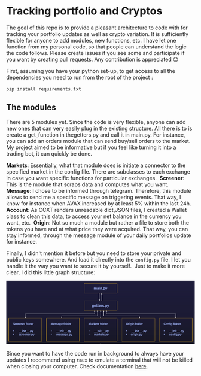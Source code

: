 # Tracking portfolio and Cryptos

The goal of this repo is to provide a pleasant architecture to code with for tracking your portfolio updates as well as crypto variation.
It is sufficiently flexible for anyone to add modules, new functions, etc. I have let one function from my personal code, so that people can understand the logic the code follows.
Please create issues if you see some and participate if you want by creating pull requests. Any contribution is appreciated :blush: 

First, assuming you have your python set-up, to get access to all the dependencies you need to run from the root of the project :
```
pip install requirements.txt
```

## The modules

There are 5 modules yet. Since the code is very flexible, anyone can add new ones that can very easily plug in the existing structure. All there is to is create a get_function in thegetters.py and call it in main.py. For instance, you can add an orders module that can send buy/sell orders to the market. My project aimed to be informative but if you feel like turning it into a trading bot, it can quickly be done.

**Markets**: Essentially, what that module does is initiate a connector to the specified market in the config file. There are subclasses to each exchange in case you want specific functions for particular exchanges. 
**Screener**: This is the module that scraps data and computes what you want.
**Message**: I chose to be informed through telegram. Therefore, this module allows to send me a specific message on triggering events. That way, I know for instance when AVAX increased by at least 5% within the last 24h. 
**Account**: As CCXT renders unreadable dict,JSON files, I created a Wallet class to clean this data, to access your net balance in the currency you want, etc. 
**Origin**: Not so much a module but rather a file to store both the tokens you have and at what price they were acquired. That way, you can stay informed, through the message module of your daily portfolios update for instance.

Finally, I didn't mention it before but you need to store your private and public keys somewhere. And load it directly into the `config.py` file. I let you handle it the way you want to secure it by yourself. 
Just to make it more clear, I did this little graph structure:

![](content/archi.png)

Since you want to have the code run in background to always have your updates I recommend using `tmux` to emulate a terminal that will not be killed when closing your computer.
Check documentation [here](https://www.hamvocke.com/blog/a-quick-and-easy-guide-to-tmux/).